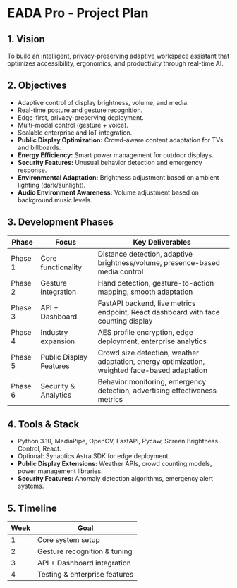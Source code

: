 # EADA Pro - Project Plan

## 1. Vision
To build an intelligent, privacy-preserving adaptive workspace assistant that optimizes accessibility, ergonomics, and productivity through real-time AI.

## 2. Objectives
- Adaptive control of display brightness, volume, and media.
- Real-time posture and gesture recognition.
- Edge-first, privacy-preserving deployment.
- Multi-modal control (gesture + voice).
- Scalable enterprise and IoT integration.
- **Public Display Optimization:** Crowd-aware content adaptation for TVs and billboards.
- **Energy Efficiency:** Smart power management for outdoor displays.
- **Security Features:** Unusual behavior detection and emergency response.
- **Environmental Adaptation:** Brightness adjustment based on ambient lighting (dark/sunlight).
- **Audio Environment Awareness:** Volume adjustment based on background music levels.

## 3. Development Phases
| Phase | Focus | Key Deliverables |
|-------|--------|------------------|
| Phase 1 | Core functionality | Distance detection, adaptive brightness/volume, presence-based media control |
| Phase 2 | Gesture integration | Hand detection, gesture-to-action mapping, smooth adaptation |
| Phase 3 | API + Dashboard | FastAPI backend, live metrics endpoint, React dashboard with face counting display |
| Phase 4 | Industry expansion | AES profile encryption, edge deployment, enterprise analytics |
| Phase 5 | Public Display Features | Crowd size detection, weather adaptation, energy optimization, weighted face-based adaptation |
| Phase 6 | Security & Analytics | Behavior monitoring, emergency detection, advertising effectiveness metrics |

## 4. Tools & Stack
- Python 3.10, MediaPipe, OpenCV, FastAPI, Pycaw, Screen Brightness Control, React.
- Optional: Synaptics Astra SDK for edge deployment.
- **Public Display Extensions:** Weather APIs, crowd counting models, power management libraries.
- **Security Features:** Anomaly detection algorithms, emergency alert systems.

## 5. Timeline
| Week | Goal |
|------|------|
| 1 | Core system setup |
| 2 | Gesture recognition & tuning |
| 3 | API + Dashboard integration |
| 4 | Testing & enterprise features |
